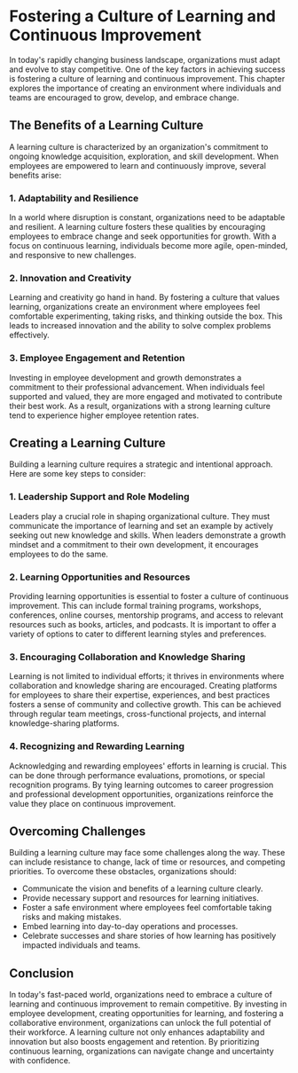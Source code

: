 Fostering a Culture of Learning and Continuous Improvement
=====================================================================

In today's rapidly changing business landscape, organizations must adapt and evolve to stay competitive. One of the key factors in achieving success is fostering a culture of learning and continuous improvement. This chapter explores the importance of creating an environment where individuals and teams are encouraged to grow, develop, and embrace change.

The Benefits of a Learning Culture
----------------------------------

A learning culture is characterized by an organization's commitment to ongoing knowledge acquisition, exploration, and skill development. When employees are empowered to learn and continuously improve, several benefits arise:

### 1. Adaptability and Resilience

In a world where disruption is constant, organizations need to be adaptable and resilient. A learning culture fosters these qualities by encouraging employees to embrace change and seek opportunities for growth. With a focus on continuous learning, individuals become more agile, open-minded, and responsive to new challenges.

### 2. Innovation and Creativity

Learning and creativity go hand in hand. By fostering a culture that values learning, organizations create an environment where employees feel comfortable experimenting, taking risks, and thinking outside the box. This leads to increased innovation and the ability to solve complex problems effectively.

### 3. Employee Engagement and Retention

Investing in employee development and growth demonstrates a commitment to their professional advancement. When individuals feel supported and valued, they are more engaged and motivated to contribute their best work. As a result, organizations with a strong learning culture tend to experience higher employee retention rates.

Creating a Learning Culture
---------------------------

Building a learning culture requires a strategic and intentional approach. Here are some key steps to consider:

### 1. Leadership Support and Role Modeling

Leaders play a crucial role in shaping organizational culture. They must communicate the importance of learning and set an example by actively seeking out new knowledge and skills. When leaders demonstrate a growth mindset and a commitment to their own development, it encourages employees to do the same.

### 2. Learning Opportunities and Resources

Providing learning opportunities is essential to foster a culture of continuous improvement. This can include formal training programs, workshops, conferences, online courses, mentorship programs, and access to relevant resources such as books, articles, and podcasts. It is important to offer a variety of options to cater to different learning styles and preferences.

### 3. Encouraging Collaboration and Knowledge Sharing

Learning is not limited to individual efforts; it thrives in environments where collaboration and knowledge sharing are encouraged. Creating platforms for employees to share their expertise, experiences, and best practices fosters a sense of community and collective growth. This can be achieved through regular team meetings, cross-functional projects, and internal knowledge-sharing platforms.

### 4. Recognizing and Rewarding Learning

Acknowledging and rewarding employees' efforts in learning is crucial. This can be done through performance evaluations, promotions, or special recognition programs. By tying learning outcomes to career progression and professional development opportunities, organizations reinforce the value they place on continuous improvement.

Overcoming Challenges
---------------------

Building a learning culture may face some challenges along the way. These can include resistance to change, lack of time or resources, and competing priorities. To overcome these obstacles, organizations should:

* Communicate the vision and benefits of a learning culture clearly.
* Provide necessary support and resources for learning initiatives.
* Foster a safe environment where employees feel comfortable taking risks and making mistakes.
* Embed learning into day-to-day operations and processes.
* Celebrate successes and share stories of how learning has positively impacted individuals and teams.

Conclusion
----------

In today's fast-paced world, organizations need to embrace a culture of learning and continuous improvement to remain competitive. By investing in employee development, creating opportunities for learning, and fostering a collaborative environment, organizations can unlock the full potential of their workforce. A learning culture not only enhances adaptability and innovation but also boosts engagement and retention. By prioritizing continuous learning, organizations can navigate change and uncertainty with confidence.
